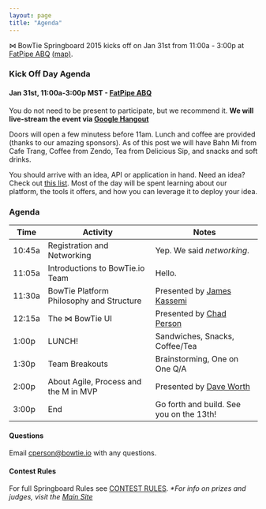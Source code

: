 ```yaml
---
layout: page
title: "Agenda"
---
```


&#8904; BowTie Springboard 2015 kicks off on Jan 31st from 11:00a - 3:00p at [FatPipe ABQ](http://fatpipeabq.com) [(map)](https://www.google.com/maps/place/200+Broadway+Blvd+NE,+Albuquerque,+NM+87102/@35.084701,-106.6440609,17z/data=!3m1!4b1!4m2!3m1!1s0x87220cbc7ce053b3:0x87a438e1b38abc21).


### Kick Off Day Agenda

#### Jan 31st, 11:00a-3:00p MST - [FatPipe ABQ](http://fatpipeabq.com)

You do not need to be present to participate, but we recommend it.
**We will live-stream the event via [Google Hangout](https://www.youtube.com/watch?v=wYPIYfhhvUo "A-100 Live Feed")**

Doors will open a few minutess before 11am. Lunch and coffee are provided (thanks to our amazing sponsors). As of this post we will have Bahn Mi from Cafe Trang, Coffee from Zendo, Tea from Delicious Sip, and snacks and soft drinks.

You should arrive with an idea, API or application in hand. Need an idea? Check out [this list](/ideas.html). Most of the day will be spent learning about our platform, the tools it offers, and how you can leverage it to deploy your idea.

### Agenda

Time | Activity | Notes
--- | --- | ---
10:45a | Registration and Networking | Yep. We said _networking_.
11:05a | Introductions to BowTie.io Team | Hello.
11:30a | BowTie Platform Philosophy and Structure | Presented by [James Kassemi](https://twitter.com/jkassemi)
12:15a | The &#8904; BowTie UI | Presented by [Chad Person](https://twitter.com/chadperson)
1:00p | LUNCH! | Sandwiches, Snacks, Coffee/Tea
1:30p | Team Breakouts | Brainstorming, One on One Q/A
2:00p | About Agile, Process and the M in MVP | Presented by [Dave Worth](https://twitter.com/david_e_worth)
3:00p | End | Go forth and build. See you on the 13th!

#### Questions
Email cperson@bowtie.io with any questions.

#### Contest Rules

For full Springboard Rules see [CONTEST RULES](/contest-format.html).
_*For info on prizes and judges, visit the [Main Site](/)_
